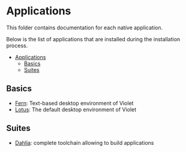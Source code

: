 # Applications
This folder contains documentation for each native application.

Below is the list of applications that are installed during
the installation process.

- [Applications](#applications)
  - [Basics](#basics)
  - [Suites](#suites)

## Basics
- [Fern](./fern.md): Text-based desktop environment of Violet
- [Lotus](./lotus.md): The default desktop environment of Violet

## Suites
- [Dahlia](./dahlia.md): complete toolchain allowing to build applications